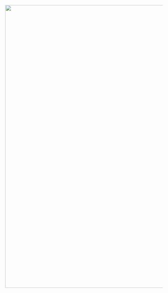 <p align="center"><img src="https://github.com/mertyzk/TutorialApps/blob/main/FlagApplication/Appgif.gif?raw=true" width="700" height="902"></p>
